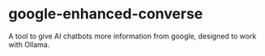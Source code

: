 # google-enhanced-converse
A tool to give AI chatbots more information from google, designed to work with Ollama.
